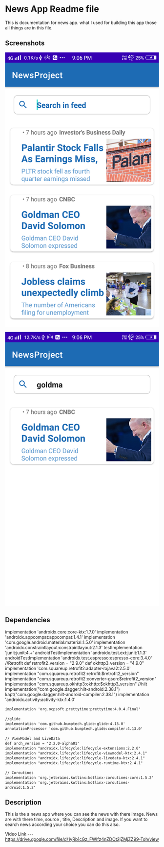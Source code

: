 
# News App Readme file

This is documentation for news  app. what I used for building this app those all things are in this file.


## Screenshots
![App Screenshot](https://raw.githubusercontent.com/ReetaThakur/NewsApiProject/6abe96aade59a29c56b33ba5fdd86aee2ec00e91/Screenshot_20220217_210618.png)

![App Screenshot](https://raw.githubusercontent.com/ReetaThakur/NewsApiProject/6abe96aade59a29c56b33ba5fdd86aee2ec00e91/Screenshot_20220217_210629.png)




## Dependencies

   implementation 'androidx.core:core-ktx:1.7.0'
    implementation 'androidx.appcompat:appcompat:1.4.1'
    implementation 'com.google.android.material:material:1.5.0'
    implementation 'androidx.constraintlayout:constraintlayout:2.1.3'
    testImplementation 'junit:junit:4.+'
    androidTestImplementation 'androidx.test.ext:junit:1.1.3'
    androidTestImplementation 'androidx.test.espresso:espresso-core:3.4.0'
    //Retrofit
    def retrofit2_version = "2.9.0"
    def okhttp3_version = "4.9.0"
    implementation 'com.squareup.retrofit2:adapter-rxjava2:2.5.0'
    implementation "com.squareup.retrofit2:retrofit:$retrofit2_version"
    implementation "com.squareup.retrofit2:converter-gson:$retrofit2_version"
    implementation "com.squareup.okhttp3:okhttp:$okhttp3_version"
    //hilt
    implementation("com.google.dagger:hilt-android:2.38.1")
    kapt("com.google.dagger:hilt-android-compiler:2.38.1")
    implementation 'androidx.activity:activity-ktx:1.4.0'

    implementation 'org.ocpsoft.prettytime:prettytime:4.0.4.Final'

    //glide
    implementation 'com.github.bumptech.glide:glide:4.13.0'
    annotationProcessor 'com.github.bumptech.glide:compiler:4.13.0'

    // ViewModel and LiveData
    def arch_version = '2.2.0-alpha01'
    implementation "androidx.lifecycle:lifecycle-extensions:2.2.0"
    implementation "androidx.lifecycle:lifecycle-viewmodel-ktx:2.4.1"
    implementation "androidx.lifecycle:lifecycle-livedata-ktx:2.4.1"
    implementation "androidx.lifecycle:lifecycle-runtime-ktx:2.4.1"

    // Coroutines
    implementation 'org.jetbrains.kotlinx:kotlinx-coroutines-core:1.5.2'
    implementation 'org.jetbrains.kotlinx:kotlinx-coroutines-android:1.5.2'

## Description
This is the a news app where you can see the news with there image. News are
with there time, source , title, Description and image. If you want to search
news according your choice you can do this also.

Video Link ---  https://drive.google.com/file/d/1yRb1cGz_FWIfz4nZDOt2jZMjZZ99-Toh/view
